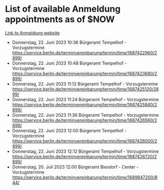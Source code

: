 # List of available Anmeldung appointments as of $NOW
[Link to Anmeldung website](https://service.berlin.de/terminvereinbarung/termin/tag.php?termin=1&anliegen[]=120686&dienstleisterlist=122210,122217,327316,122219,327312,122227,327314,122231,327346,122243,327348,122254,122252,329742,122260,329745,122262,329748,122271,327278,122273,327274,122277,327276,330436,122280,327294,122282,327290,122284,327292,122291,327270,122285,327266,122286,327264,122296,327268,150230,329760,122297,327286,122294,327284,122312,329763,122314,329775,122304,327330,122311,327334,122309,327332,317869,122281,327352,122279,329772,122283,122276,327324,122274,327326,122267,329766,122246,327318,122251,327320,122257,327322,122208,327298,122226,327300&herkunft=http%3A%2F%2Fservice.berlin.de%2Fdienstleistung%2F120686%2F)
- Donnerstag, 22. Juni 2023 10:36 Bürgeramt Tempelhof - Vorzugstermine https://service.berlin.de/terminvereinbarung/termin/time/1687422960/2899/
- Donnerstag, 22. Juni 2023 10:48 Bürgeramt Tempelhof - Vorzugstermine https://service.berlin.de/terminvereinbarung/termin/time/1687423680/2899/
- Donnerstag, 22. Juni 2023 11:12 Bürgeramt Tempelhof - Vorzugstermine https://service.berlin.de/terminvereinbarung/termin/time/1687425120/2899/
- Donnerstag, 22. Juni 2023 11:24 Bürgeramt Tempelhof - Vorzugstermine https://service.berlin.de/terminvereinbarung/termin/time/1687425840/2899/
- Donnerstag, 22. Juni 2023 11:36 Bürgeramt Tempelhof - Vorzugstermine https://service.berlin.de/terminvereinbarung/termin/time/1687426560/2899/
- Donnerstag, 22. Juni 2023 12:00 Bürgeramt Tempelhof - Vorzugstermine https://service.berlin.de/terminvereinbarung/termin/time/1687428000/2899/
- Donnerstag, 22. Juni 2023 12:12 Bürgeramt Tempelhof - Vorzugstermine https://service.berlin.de/terminvereinbarung/termin/time/1687428720/2899/
- Donnerstag, 20. Juli 2023 12:00 Bürgeramt Biesdorf - Center - Vorzugstermine https://service.berlin.de/terminvereinbarung/termin/time/1689847200/844/
